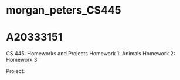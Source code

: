 # morgan_peters_CS445
# A20333151 
CS 445: Homeworks and Projects
Homework 1: Animals 
Homework 2: 
Homework 3: 

Project: 
